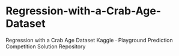 # Regression-with-a-Crab-Age-Dataset
Regression with a Crab Age Dataset Kaggle · Playground Prediction Competition Solution Repository
